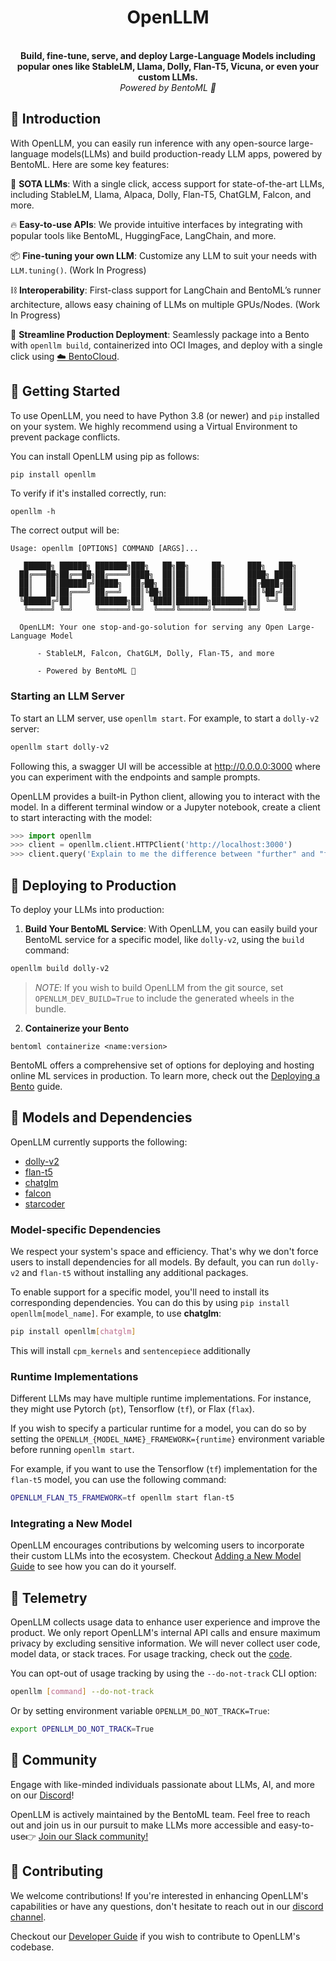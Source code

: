 <div align="center">
    <h1 align="center">OpenLLM</h1>
    <br>
    <strong>Build, fine-tune, serve, and deploy Large-Language Models including popular ones like StableLM, Llama, Dolly, Flan-T5, Vicuna, or even your custom LLMs.<br></strong>
    <i>Powered by BentoML 🍱</i>
    <br>
</div>

## 📖 Introduction

With OpenLLM, you can easily run inference with any open-source large-language
models(LLMs) and build production-ready LLM apps, powered by BentoML. Here are
some key features:

🚂 **SOTA LLMs**: With a single click, access support for state-of-the-art LLMs,
including StableLM, Llama, Alpaca, Dolly, Flan-T5, ChatGLM, Falcon, and more.

🔥 **Easy-to-use APIs**: We provide intuitive interfaces by integrating with
popular tools like BentoML, HuggingFace, LangChain, and more.

📦 **Fine-tuning your own LLM**: Customize any LLM to suit your needs with
`LLM.tuning()`. (Work In Progress)

⛓️ **Interoperability**: First-class support for LangChain and BentoML’s runner
architecture, allows easy chaining of LLMs on multiple GPUs/Nodes. (Work In Progress)

🎯 **Streamline Production Deployment**: Seamlessly package into a Bento with
`openllm build`, containerized into OCI Images, and deploy with a single click
using [☁️ BentoCloud](https://l.bentoml.com/bento-cloud).

## 🏃‍ Getting Started

To use OpenLLM, you need to have Python 3.8 (or newer) and `pip` installed on
your system. We highly recommend using a Virtual Environment to prevent package
conflicts.

You can install OpenLLM using pip as follows:

```bash
pip install openllm
```

To verify if it's installed correctly, run:

```
openllm -h
```

The correct output will be:

```
Usage: openllm [OPTIONS] COMMAND [ARGS]...

   ██████╗ ██████╗ ███████╗███╗   ██╗██╗     ██╗     ███╗   ███╗
  ██╔═══██╗██╔══██╗██╔════╝████╗  ██║██║     ██║     ████╗ ████║
  ██║   ██║██████╔╝█████╗  ██╔██╗ ██║██║     ██║     ██╔████╔██║
  ██║   ██║██╔═══╝ ██╔══╝  ██║╚██╗██║██║     ██║     ██║╚██╔╝██║
  ╚██████╔╝██║     ███████╗██║ ╚████║███████╗███████╗██║ ╚═╝ ██║
   ╚═════╝ ╚═╝     ╚══════╝╚═╝  ╚═══╝╚══════╝╚══════╝╚═╝     ╚═╝

  OpenLLM: Your one stop-and-go-solution for serving any Open Large-Language Model

      - StableLM, Falcon, ChatGLM, Dolly, Flan-T5, and more

      - Powered by BentoML 🍱
```

### Starting an LLM Server

To start an LLM server, use `openllm start`. For example, to start a `dolly-v2`
server:

```bash
openllm start dolly-v2
```

Following this, a swagger UI will be accessible at http://0.0.0.0:3000 where you
can experiment with the endpoints and sample prompts.

OpenLLM provides a built-in Python client, allowing you to interact with the
model. In a different terminal window or a Jupyter notebook, create a client to
start interacting with the model:

```python
>>> import openllm
>>> client = openllm.client.HTTPClient('http://localhost:3000')
>>> client.query('Explain to me the difference between "further" and "farther"')
```

## 🚀 Deploying to Production

To deploy your LLMs into production:

1. **Build Your BentoML Service**: With OpenLLM, you can easily build your
   BentoML service for a specific model, like `dolly-v2`, using the `build`
   command:

```bash
openllm build dolly-v2
```

> _NOTE_: If you wish to build OpenLLM from the git source, set
> `OPENLLM_DEV_BUILD=True` to include the generated wheels in the bundle.

2. **Containerize your Bento**

```
bentoml containerize <name:version>
```

BentoML offers a comprehensive set of options for deploying and hosting online
ML services in production. To learn more, check out the
[Deploying a Bento](https://docs.bentoml.org/en/latest/concepts/deploy.html)
guide.

## 🧩 Models and Dependencies

OpenLLM currently supports the following:

- [dolly-v2](https://github.com/databrickslabs/dolly)
- [flan-t5](https://huggingface.co/docs/transformers/model_doc/flan-t5)
- [chatglm](https://github.com/THUDM/ChatGLM-6B)
- [falcon](https://falconllm.tii.ae/)
- [starcoder](https://github.com/bigcode-project/starcoder)

### Model-specific Dependencies

We respect your system's space and efficiency. That's why we don't force users
to install dependencies for all models. By default, you can run `dolly-v2` and
`flan-t5` without installing any additional packages.

To enable support for a specific model, you'll need to install its corresponding
dependencies. You can do this by using `pip install openllm[model_name]`. For
example, to use **chatglm**:

```bash
pip install openllm[chatglm]
```

This will install `cpm_kernels` and `sentencepiece` additionally

### Runtime Implementations

Different LLMs may have multiple runtime implementations. For instance, they
might use Pytorch (`pt`), Tensorflow (`tf`), or Flax (`flax`).

If you wish to specify a particular runtime for a model, you can do so by
setting the `OPENLLM_{MODEL_NAME}_FRAMEWORK={runtime}` environment variable
before running `openllm start`.

For example, if you want to use the Tensorflow (`tf`) implementation for the
`flan-t5` model, you can use the following command:

```bash
OPENLLM_FLAN_T5_FRAMEWORK=tf openllm start flan-t5
```

### Integrating a New Model

OpenLLM encourages contributions by welcoming users to incorporate their custom
LLMs into the ecosystem. Checkout
[Adding a New Model Guide](https://github.com/bentoml/OpenLLM/blob/main/ADDING_NEW_MODEL.md)
to see how you can do it yourself.

## 🍇 Telemetry

OpenLLM collects usage data to enhance user experience and improve the product.
We only report OpenLLM's internal API calls and ensure maximum privacy by
excluding sensitive information. We will never collect user code, model data, or
stack traces. For usage tracking, check out the
[code](./src/openllm/utils/analytics.py).

You can opt-out of usage tracking by using the `--do-not-track` CLI option:

```bash
openllm [command] --do-not-track
```

Or by setting environment variable `OPENLLM_DO_NOT_TRACK=True`:

```bash
export OPENLLM_DO_NOT_TRACK=True
```

## 👥 Community

Engage with like-minded individuals passionate about LLMs, AI, and more on our
[Discord](https://l.bentoml.com/join-openllm-discord)!

OpenLLM is actively maintained by the BentoML team. Feel free to reach out and
join us in our pursuit to make LLMs more accessible and easy-to-use👉
[Join our Slack community!](https://l.bentoml.com/join-slack)

## 🎁 Contributing

We welcome contributions! If you're interested in enhancing OpenLLM's
capabilities or have any questions, don't hesitate to reach out in our
[discord channel](https://l.bentoml.com/join-openllm-discord).

Checkout our
[Developer Guide](https://github.com/bentoml/OpenLLM/blob/main/DEVELOPMENT.md)
if you wish to contribute to OpenLLM's codebase.
